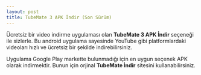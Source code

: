 ```yaml
---
layout: post
title: TubeMate 3 APK İndir (Son Sürüm)
---
```


<p>Ücretsiz bir video indirme uygulaması olan <strong>TubeMate 3 APK İndir</strong> seçeneği ile sizlerle. Bu android uygulama sayesinde YouTube gibi platformlardaki videoları hızlı ve ücretsiz bir şekilde indirebilirsiniz.</p>

<p>Uygulama Google Play markette bulunmadığı için en uygun seçenek APK olarak indirmektir. Bunun için orjinal <strong>TubeMate İndir</strong> sitesini kullanabilirsiniz.</p>

